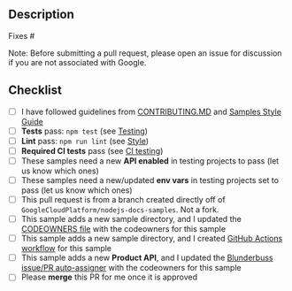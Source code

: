 ## Description

Fixes #<ISSUE-NUMBER>

Note: Before submitting a pull request, please open an issue for discussion if you are not associated with Google.

## Checklist
- [ ] I have followed guidelines from [CONTRIBUTING.MD](https://github.com/GoogleCloudPlatform/nodejs-docs-samples/blob/main/CONTRIBUTING.md) and [Samples Style Guide](https://googlecloudplatform.github.io/samples-style-guide/)
- [ ] **Tests** pass:   `npm test` (see [Testing](https://github.com/GoogleCloudPlatform/nodejs-docs-samples/blob/main/CONTRIBUTING.md#run-the-tests-for-a-single-sample))
- [ ] **Lint** pass:   `npm run lint` (see [Style](https://github.com/GoogleCloudPlatform/nodejs-docs-samples/blob/main/CONTRIBUTING.md#style))
- [ ] **Required CI tests** pass (see [CI testing](https://github.com/GoogleCloudPlatform/nodejs-docs-samples/blob/main/CONTRIBUTING.md#ci-testing))
- [ ] These samples need a new **API enabled** in testing projects to pass (let us know which ones)
- [ ] These samples need a new/updated **env vars** in testing projects set to pass (let us know which ones)
- [ ] This pull request is from a branch created directly off of `GoogleCloudPlatform/nodejs-docs-samples`. Not a fork.
- [ ] This sample adds a new sample directory, and I updated the [CODEOWNERS file](https://github.com/GoogleCloudPlatform/nodejs-docs-samples/blob/main/CODEOWNERS) with the codeowners for this sample
- [ ] This sample adds a new sample directory, and I created [GitHub Actions workflow](https://github.com/GoogleCloudPlatform/nodejs-docs-samples/blob/main/CONTRIBUTING.md#adding-new-samples) for this sample
- [ ] This sample adds a new **Product API**, and I updated the [Blunderbuss issue/PR auto-assigner](https://github.com/GoogleCloudPlatform/nodejs-docs-samples/blob/main/.github/blunderbuss.yml) with the codeowners for this sample
- [ ] Please **merge** this PR for me once it is approved
